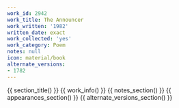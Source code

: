 ```yaml
---
work_id: 2942
work_title: The Announcer
work_written: '1982'
written_date: exact
work_collected: 'yes'
work_category: Poem
notes: null
icon: material/book
alternate_versions:
- 1782
---
```


{{ section_title() }}
{{ work_info() }}
{{ notes_section() }}
{{ appearances_section() }}
{{ alternate_versions_section() }}
